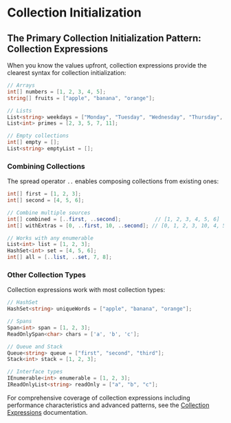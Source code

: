 # Collection Initialization
## The Primary Collection Initialization Pattern: Collection Expressions

When you know the values upfront, collection expressions provide the clearest syntax for collection initialization:

```csharp
// Arrays
int[] numbers = [1, 2, 3, 4, 5];
string[] fruits = ["apple", "banana", "orange"];

// Lists
List<string> weekdays = ["Monday", "Tuesday", "Wednesday", "Thursday", "Friday"];
List<int> primes = [2, 3, 5, 7, 11];

// Empty collections
int[] empty = [];
List<string> emptyList = [];
```

### Combining Collections

The spread operator `..` enables composing collections from existing ones:

```csharp
int[] first = [1, 2, 3];
int[] second = [4, 5, 6];

// Combine multiple sources
int[] combined = [..first, ..second];           // [1, 2, 3, 4, 5, 6]
int[] withExtras = [0, ..first, 10, ..second]; // [0, 1, 2, 3, 10, 4, 5, 6]

// Works with any enumerable
List<int> list = [1, 2, 3];
HashSet<int> set = [4, 5, 6];
int[] all = [..list, ..set, 7, 8];
```

### Other Collection Types

Collection expressions work with most collection types:

```csharp
// HashSet
HashSet<string> uniqueWords = ["apple", "banana", "orange"];

// Spans
Span<int> span = [1, 2, 3];
ReadOnlySpan<char> chars = ['a', 'b', 'c'];

// Queue and Stack
Queue<string> queue = ["first", "second", "third"];
Stack<int> stack = [1, 2, 3];

// Interface types
IEnumerable<int> enumerable = [1, 2, 3];
IReadOnlyList<string> readOnly = ["a", "b", "c"];
```

For comprehensive coverage of collection expressions including performance characteristics and advanced patterns, see the [Collection Expressions](../collection-expressions/golden-reference.md) documentation.
